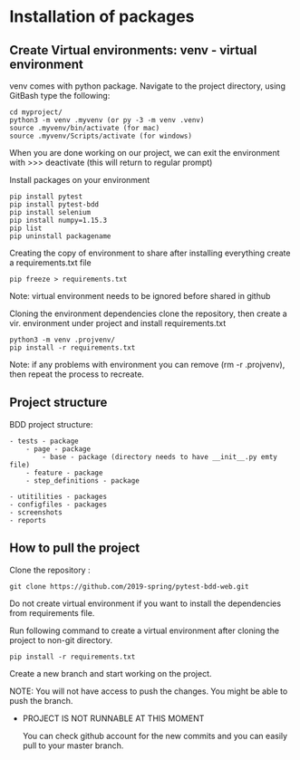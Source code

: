 # Installation of packages

## Create Virtual environments: venv - virtual environment 
venv comes with python package.
Navigate to the project directory, using GitBash type the following:

    cd myproject/
    python3 -m venv .myvenv (or py -3 -m venv .venv)
    source .myvenv/bin/activate (for mac)
    source .myvenv/Scripts/activate (for windows)

When you are done working on our project, we can exit the environment with
    >>> deactivate (this will return to regular prompt)

Install packages on your environment

    pip install pytest
    pip install pytest-bdd
    pip install selenium
    pip install numpy=1.15.3
    pip list
    pip uninstall packagename

Creating the copy of environment to share after installing everything create a requirements.txt file

    pip freeze > requirements.txt

Note: virtual environment needs to be ignored before shared in github  

Cloning the environment dependencies
clone the repository, then create a vir. environment under project and install requirements.txt

    python3 -m venv .projvenv/
    pip install -r requirements.txt

Note: if any problems with environment you can remove (rm -r .projvenv), then repeat the process to recreate.


## Project structure

BDD project structure:

    - tests - package
        - page - package
            - base - package (directory needs to have __init__.py emty file)
        - feature - package
        - step_definitions - package
        
    - utitilities - packages
    - configfiles - packages
    - screenshots
    - reports 

## How to pull the project

Clone the repository :

```
git clone https://github.com/2019-spring/pytest-bdd-web.git
```
Do not create virtual environment if you want to install the dependencies from requirements file.

Run following command to create a virtual environment after cloning the project to non-git directory.
```
pip install -r requirements.txt
```
Create a new branch and start working on the project. 

NOTE: You will not have access to push the changes. You might be able to push the branch.

* PROJECT IS NOT RUNNABLE AT THIS MOMENT

    You can check github account for the new commits and you can easily pull to your master branch.
